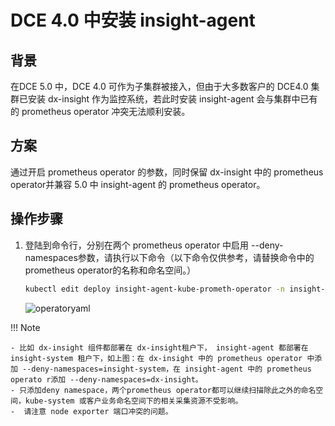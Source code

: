 # DCE 4.0 中安装 insight-agent

## 背景
在DCE 5.0 中，DCE 4.0 可作为子集群被接入，但由于大多数客户的 DCE4.0 集群已安装 dx-insight 作为监控系统，若此时安装 insight-agent 会与集群中已有的 prometheus operator 冲突无法顺利安装。

## 方案

通过开启 prometheus operator 的参数，同时保留 dx-insight 中的 prometheus operator并兼容 5.0 中 insight-agent 的 prometheus operator。

## 操作步骤

1. 登陆到命令行，分别在两个 prometheus operator 中启用 --deny-namespaces参数，请执行以下命令（以下命令仅供参考，请替换命令中的 prometheus operator的名称和命名空间。）

    ```bash
    kubectl edit deploy insight-agent-kube-prometh-operator -n insight-system
    ```

    ![operatoryaml](../images/promerator.png.png)


!!! Note

    - 比如 dx-insight 组件都部署在 dx-insight租户下， insight-agent 都部署在 insight-system 租户下，如上图：在 dx-insight 中的 prometheus operator 中添加 --deny-namespaces=insight-system，在 insight-agent 中的 prometheus operato r添加 --deny-namespaces=dx-insight。
    - 只添加deny namespace，两个prometheus operator都可以继续扫描除此之外的命名空间，kube-system 或客户业务命名空间下的相关采集资源不受影响。
    -  请注意 node exporter 端口冲突的问题。
